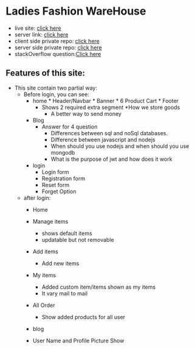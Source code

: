 # Ladies Fashion WareHouse
* live site: [click here](https://warehouse-management-web-3fc33.web.app/)
* server link: [click here](https://desolate-ridge-35981.herokuapp.com/)
* client side private repo: [click here](https://github.com/ProgrammingHeroWC4/warehouse-management-client-side-rkrakibhasan680)
* server side private repo: [click here](https://github.com/ProgrammingHeroWC4/warehouse-management-server-side-rkrakibhasan680)
* stackOverflow question:[Click here](https://stackoverflow.com/questions/72128599/warning-cannot-update-a-component-browserrouter-while-rendering-a-different)

## Features of this site:

* This site contain two partial way:
    * Before login, you can see:
        * home
                * Header/Navbar
                * Banner
                * 6 Product Cart
                * Footer
            * Shows 2 required extra segment
                *How we store goods
                * A better way to send money
        * Blog
            * Answer for 4 question
                * Differences between sql and noSql databases.
                * Difference between javascript and nodejs
                * When should you use nodejs and when should you use mongodb
                * What is the purpose of jwt and how does it work
        * login
            * Login form
            * Registration form
            * Reset form
            * Forget Option
    * after login:
        * Home
        * Manage items
            * shows default items
            * updatable but not removable
        * Add items
            * Add new items 
        * My items
            * Added custom item/items shown as my items
            * It vary mail to mail
        * All Order
          * Show added products for all user
       
        * blog
        * User Name and Profile Picture Show
